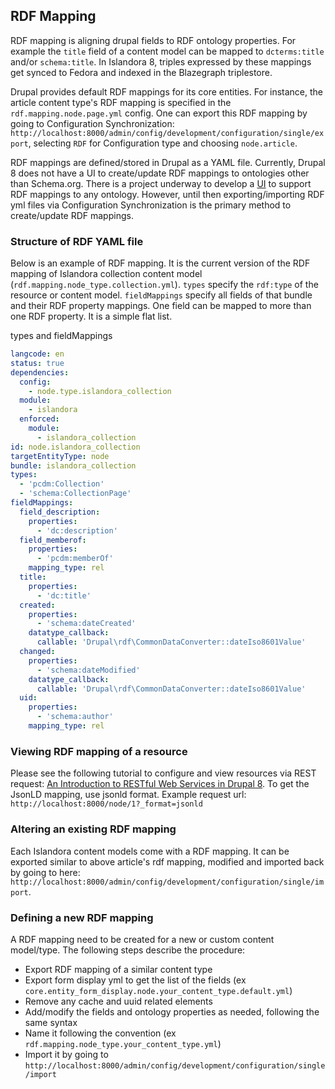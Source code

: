 ## RDF Mapping
RDF mapping is aligning drupal fields to RDF ontology properties. For example the `title` field of a content model can be mapped to `dcterms:title` and/or `schema:title`. In Islandora 8, triples expressed by these mappings get synced to Fedora and indexed in the Blazegraph triplestore.  

Drupal provides default RDF mappings for its core entities. For instance, the article content type's RDF mapping is specified in the `rdf.mapping.node.page.yml` config. One can export this RDF mapping by going to Configuration Synchronization: `http://localhost:8000/admin/config/development/configuration/single/export`, selecting `RDF` for Configuration type and choosing `node.article`.

RDF mappings are defined/stored in Drupal as a YAML file. Currently, Drupal 8 does not have a UI to create/update RDF mappings to ontologies other than Schema.org. There is a project underway to develop a [UI](https://github.com/Islandora-CLAW/CLAW/issues/647) to support RDF mappings to any ontology. However, until then exporting/importing RDF yml files via Configuration Synchronization is the primary method to create/update RDF mappings.

### Structure of RDF YAML file
Below is an example of RDF mapping. It is the current version of the RDF mapping of Islandora collection content model (`rdf.mapping.node_type.collection.yml`). `types` specify the `rdf:type` of the resource or content model. `fieldMappings` specify all fields of that bundle and their RDF property mappings. One field can be mapped to more than one RDF property. It is a simple flat list.

types and fieldMappings
```yml
langcode: en
status: true
dependencies:
  config:
    - node.type.islandora_collection
  module:
    - islandora
  enforced:
    module:
      - islandora_collection
id: node.islandora_collection
targetEntityType: node
bundle: islandora_collection
types:
  - 'pcdm:Collection'
  - 'schema:CollectionPage'
fieldMappings:
  field_description:
    properties:
      - 'dc:description'
  field_memberof:
    properties:
      - 'pcdm:memberOf'
    mapping_type: rel
  title:
    properties:
      - 'dc:title'
  created:
    properties:
      - 'schema:dateCreated'
    datatype_callback:
      callable: 'Drupal\rdf\CommonDataConverter::dateIso8601Value'
  changed:
    properties:
      - 'schema:dateModified'
    datatype_callback:
      callable: 'Drupal\rdf\CommonDataConverter::dateIso8601Value'
  uid:
    properties:
      - 'schema:author'
    mapping_type: rel
```

### Viewing RDF mapping of a resource
Please see the following tutorial to configure and view resources via REST request:
[An Introduction to RESTful Web Services in Drupal 8](https://drupalize.me/blog/201401/introduction-restful-web-services-drupal-8).  To get the JsonLD mapping, use jsonld format. Example request url: `http://localhost:8000/node/1?_format=jsonld`

### Altering an existing RDF mapping
Each Islandora content models come with a RDF mapping. It can be exported similar to above article's rdf mapping, modified and imported back by going to here: `http://localhost:8000/admin/config/development/configuration/single/import`.  

### Defining a new RDF mapping
A RDF mapping need to be created for a new or custom content model/type. The following steps describe the procedure:
* Export RDF mapping of a similar content type
* Export form display yml to get the list of the fields (ex `core.entity_form_display.node.your_content_type.default.yml`)
* Remove any cache and uuid related elements
* Add/modify the fields and ontology properties as needed, following the same syntax
* Name it following the convention (ex `rdf.mapping.node_type.your_content_type.yml`)
* Import it by going to `http://localhost:8000/admin/config/development/configuration/single/import`
